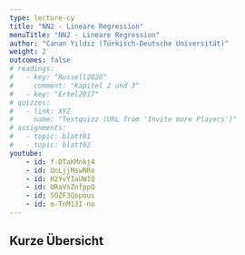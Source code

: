```yaml
---
type: lecture-cy
title: "NN2 - Lineare Regression"
menuTitle: "NN2 - Lineare Regression"
author: "Canan Yıldız (Türkisch-Deutsche Universität)"
weight: 2
outcomes: false
# readings:
#   - key: "Russell2020"
#     comment: "Kapitel 2 und 3"
#   - key: "Ertel2017"
# quizzes:
#   - link: XYZ
#     name: "Testquizz (URL from 'Invite more Players')"
# assignments:
#   - topic: blatt01
#   - topic: blatt02
youtube:
    - id: f-DTaKMnkj4
    - id: UnLjjMswNRo
    - id: H2YvYIaUW1Q
    - id: URaVsZnfppQ
    - id: 5OZF3Qopous
    - id: m-TnM13I-no
---
```



## Kurze Übersicht


